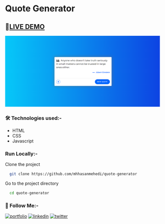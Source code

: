 # Quote Generator

## 🔴[LIVE DEMO](https://mhhasanmehedi.github.io/quote-generator/)

![Preview Image](./images/preview.png)

### 🛠 Technologies used:-

- HTML
- CSS
- Javascript

### Run Locally:-

Clone the project

```bash
  git clone https://github.com/mhhasanmehedi/quote-generator
```

Go to the project directory

```bash
  cd quote-generator
```

### 🔗 Follow Me:-

[![portfolio](https://img.shields.io/badge/my_portfolio-000?style=for-the-badge&logo=ko-fi&logoColor=white)](https://mehedihasanrahat.vercel.app/)
[![linkedin](https://img.shields.io/badge/linkedin-0A66C2?style=for-the-badge&logo=linkedin&logoColor=white)](https://www.linkedin.com/in/mhhasanmehedi/)
[![twitter](https://img.shields.io/badge/twitter-1DA1F2?style=for-the-badge&logo=twitter&logoColor=white)](https://twitter.com/mhhasanmehedi)
